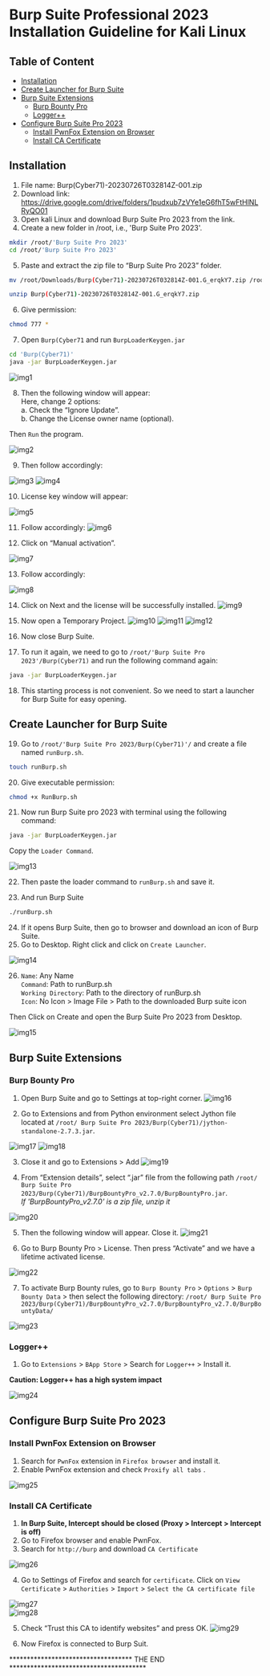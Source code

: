 <!-- omit in toc -->
# Burp Suite Professional 2023 Installation Guideline for Kali Linux

<!-- omit in toc -->
## Table of Content

- [Installation](#installation)
- [Create Launcher for Burp Suite](#create-launcher-for-burp-suite)
- [Burp Suite Extensions](#burp-suite-extensions)
  - [Burp Bounty Pro](#burp-bounty-pro)
  - [Logger++](#logger)
- [Configure Burp Suite Pro 2023](#configure-burp-suite-pro-2023)
  - [Install PwnFox Extension on Browser](#install-pwnfox-extension-on-browser)
  - [Install CA Certificate](#install-ca-certificate)

## Installation

1.	File name: Burp(Cyber71)-20230726T032814Z-001.zip
2. Download link: https://drive.google.com/drive/folders/1pudxub7zVYe1eG6fhT5wFtHlNLRyQO01
3.	Open kali Linux and download Burp Suite Pro 2023 from the link.
4.	Create a new folder in /root, i.e., 'Burp Suite Pro 2023'.

```bash
mkdir /root/'Burp Suite Pro 2023'
cd /root/'Burp Suite Pro 2023'
```

5.	Paste and extract the zip file to “Burp Suite Pro 2023” folder.

```bash
mv /root/Downloads/Burp(Cyber71)-20230726T032814Z-001.G_erqkY7.zip /root/'Burp Suite Pro 2023'/ 

unzip Burp(Cyber71)-20230726T032814Z-001.G_erqkY7.zip
```

6.	Give permission:
```bash
chmod 777 *
```
7.	Open `Burp(Cyber71` and run `BurpLoaderKeygen.jar`

```bash
cd 'Burp(Cyber71)'
java -jar BurpLoaderKeygen.jar
```

![img1](./images/1.png)


8.	Then the following window will appear:  
Here, change 2 options:  
    a.	Check the “Ignore Update”.  
    b.	Change the License owner name (optional).

Then `Run` the program.

![img2](./images/2.png)

9.	Then follow accordingly:

![img3](./images/3.png)
![img4](./images/4.png)

10.	License key window will appear:

![img5](./images/5.png)

11.	Follow accordingly:
![img6](./images/6.png)

12.	Click on “Manual activation”.

![img7](./images/7.png)

13.	Follow accordingly:

![img8](./images/8.png)


14.	Click on Next and the license will be successfully installed.
![img9](./images/9.png)

15.	Now open a Temporary Project.
![img10](./images/10.png)
![img11](./images/11.png)
![img12](./images/12.png)


16.	Now close Burp Suite.
17.	To run it again, we need to go to `/root/'Burp Suite Pro 2023'/Burp(Cyber71)` and run the following command again:
```bash
java -jar BurpLoaderKeygen.jar
```

18.	This starting process is not convenient. So we need to start a launcher for Burp Suite for easy opening.


## Create Launcher for Burp Suite

19.	Go to `/root/'Burp Suite Pro 2023/Burp(Cyber71)'/` and create a file named `runBurp.sh`.

```bash
touch runBurp.sh
```
20.	Give executable permission:

```bash
chmod +x RunBurp.sh
```
21.	Now run Burp Suite pro 2023 with terminal using the following command:

```bash
java -jar BurpLoaderKeygen.jar
```

Copy the `Loader Command`.

![img13](./images/13.png)

22.	Then paste the loader command to `runBurp.sh` and save it.

23.	And run Burp Suite
```bash
./runBurp.sh
```

24.	If it opens Burp Suite, then go to browser and download an icon of Burp Suite.
25.	Go to Desktop. Right click and click on `Create Launcher`.

![img14](./images/14.png)

26.	`Name`: Any Name  
`Command`: Path to runBurp.sh  
`Working Directory`: Path to the directory of runBurp.sh  
`Icon`: No Icon > Image File > Path to the downloaded Burp suite icon  

Then Click on Create and open the Burp Suite Pro 2023 from Desktop.

![img15](./images/15.png)

## Burp Suite Extensions

### Burp Bounty Pro

1. Open Burp Suite and go to Settings at top-right corner.
![img16](./images/16.png)

2. Go to Extensions and from Python environment select Jython file located at `/root/ Burp Suite Pro 2023/Burp(Cyber71)/jython-standalone-2.7.3.jar`.

![img17](./images/17.png)
![img18](./images/18.png)


3.	Close it and go to Extensions > Add
![img19](./images/19.png)

4.	From “Extension details”, select “.jar” file from the following path
`/root/ Burp Suite Pro 2023/Burp(Cyber71)/BurpBountyPro_v2.7.0/BurpBountyPro.jar`.  
*If 'BurpBountyPro_v2.7.0' is a zip file, unzip it*

![img20](./images/20.png)

5.	Then the following window will appear. Close it.
![img21](./images/21.png)

6.	Go to Burp Bounty Pro > License. 
Then press “Activate” and we have a lifetime activated license.

![img22](./images/22.png)

7.	To activate Burp Bounty rules, go to `Burp Bounty Pro` > `Options` > `Burp Bounty Data` > then select the following directory: `/root/ Burp Suite Pro 2023/Burp(Cyber71)/BurpBountyPro_v2.7.0/BurpBountyPro_v2.7.0/BurpBountyData/`

![img23](./images/23.png)

### Logger++


1.	Go to `Extensions` > `BApp Store` > Search for `Logger++` > Install it.  

**Caution: Logger++ has a high system impact**

![img24](./images/24.png)

## Configure Burp Suite Pro 2023

### Install PwnFox Extension on Browser

1.	Search for `PwnFox` extension in `Firefox browser` and install it.
2.	Enable PwnFox extension and check `Proxify all tabs`
.

![img25](./images/25.png)

### Install CA Certificate
1.	**In Burp Suite, Intercept should be closed (Proxy > Intercept > Intercept is off)**
2.	Go to Firefox browser and enable PwnFox.
3.	Search for `http://burp` and download `CA Certificate`

![img26](./images/26.png)

4.	Go to Settings of Firefox and search for `certificate`. Click on `View Certificate` > `Authorities` > `Import` > `Select the CA certificate file`

![img27](./images/27.png)  
![img28](./images/28.png)  

5.	Check “Trust this CA to identify websites” and press OK.
![img29](./images/29.png)

6. Now Firefox is connected to Burp Suit. 

*********************************** THE END ***************************************



